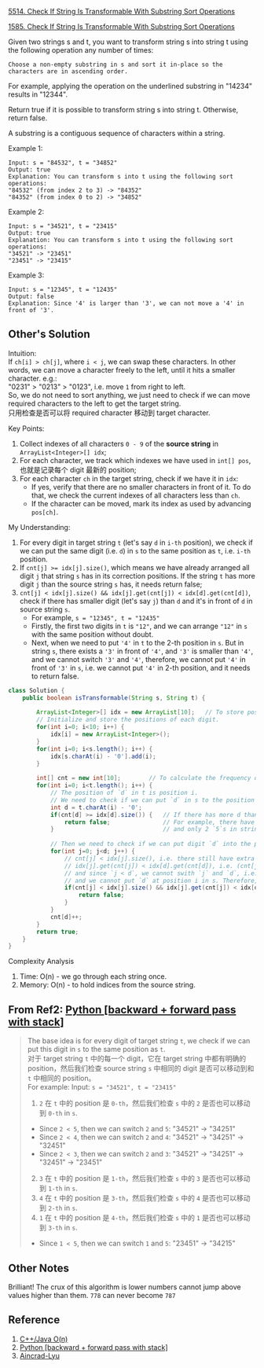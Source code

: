 [5514. Check If String Is Transformable With Substring Sort Operations](https://leetcode.com/contest/weekly-contest-206/problems/check-if-string-is-transformable-with-substring-sort-operations/)

[1585. Check If String Is Transformable With Substring Sort Operations](https://leetcode.com/problems/check-if-string-is-transformable-with-substring-sort-operations/)

Given two strings s and t, you want to transform string s into string t using the following operation any number of times:

    Choose a non-empty substring in s and sort it in-place so the characters are in ascending order.

For example, applying the operation on the underlined substring in "14234" results in "12344".

Return true if it is possible to transform string s into string t. Otherwise, return false.

A substring is a contiguous sequence of characters within a string.



Example 1:

    Input: s = "84532", t = "34852"
    Output: true
    Explanation: You can transform s into t using the following sort operations:
    "84532" (from index 2 to 3) -> "84352"
    "84352" (from index 0 to 2) -> "34852"


Example 2:
    
    Input: s = "34521", t = "23415"
    Output: true
    Explanation: You can transform s into t using the following sort operations:
    "34521" -> "23451"
    "23451" -> "23415"


Example 3:

    Input: s = "12345", t = "12435"
    Output: false
    Explanation: Since '4' is larger than '3', we can not move a '4' in front of '3'.    

## Other's Solution
Intuition:          
If `ch[i] > ch[j]`, where `i < j`, we can swap these characters. In other words, we can move a character freely to the left, 
until it hits a smaller character. e.g.:        
"0231" > "0213" > "0123", i.e. move `1` from right to left.                  
So, we do not need to sort anything, we just need to check if we can move required characters to the left to get the target string.     
只用检查是否可以将 required character 移动到 target character.

Key Points:
1. Collect indexes of all characters `0 - 9` of the **source string** in `ArrayList<Integer>[] idx`;
2. For each character, we track which indexes we have used in `int[] pos`, 也就是记录每个 digit 最新的 position;
3. For each character `ch` in the target string, check if we have it in `idx`:
    * If yes, verify that there are no smaller characters in front of it. To do that, we check the current indexes of all 
    characters less than `ch`.
    * If the character can be moved, mark its index as used by advancing `pos[ch]`.

My Understanding:
1. For every digit in target string `t` (let's say `d` in `i-th` position), we check if we can put the same digit (i.e. `d`) in `s` to the same position as `t`, i.e. `i-th` position.   
2.  If `cnt[j] >= idx[j].size()`, which means we have already arranged all digit `j` that string `s` has in its correction positions.
If the string `t` has more digit `j` than the source string `s` has, it needs return false;
3. `cnt[j] < idx[j].size() && idx[j].get(cnt[j]) < idx[d].get(cnt[d])`, check if there has smaller digit (let's say `j`) than `d` 
and it's in front of `d` in source string `s`. 
    * For example, `s = "12345", t = "12435"`
    * Firstly, the first two digits in `t` is `"12"`, and we can arrange `"12"` in `s` with the same position without doubt.
    * Next, when we need to put `'4'` in `t` to the 2-th position in `s`. But in string `s`, there exists a `'3'` in front of `'4'`, and `'3'` is smaller than `'4'`,
    and we cannot switch `'3'` and `'4'`, therefore, we cannot put `'4'` in front of `'3'` in `s`, i.e. we cannot put `'4'` in 2-th position, and it needs to return false.

```java
class Solution {
    public boolean isTransformable(String s, String t) {
        
        ArrayList<Integer>[] idx = new ArrayList[10];   // To store positions of every digit in s.
        // Initialize and store the positions of each digit.
        for(int i=0; i<10; i++) {
            idx[i] = new ArrayList<Integer>();
        }
        for(int i=0; i<s.length(); i++) {
            idx[s.charAt(i) - '0'].add(i);
        }
        
        int[] cnt = new int[10];        // To calculate the frequency of each digit in t.
        for(int i=0; i<t.length(); i++) {
            // The position of `d` in t is position i.
            // We need to check if we can put `d` in s to the position i of s.
            int d = t.charAt(i) - '0';  
            if(cnt[d] >= idx[d].size()) {   // If there has more d than s has, return false.
                return false;               // For example, there have 3 `5`s in string t,
            }                               // and only 2 `5`s in string s, it should return false.
            
            // Then we need to check if we can put digit `d` into the position i of s.
            for(int j=0; j<d; j++) {
                // cnt[j] < idx[j].size(), i.e. there still have extra smaller digit `j` in t we need to consider.
                // idx[j].get(cnt[j]) < idx[d].get(cnt[d]), i.e. (cnt[j])th `j` is in front of (cnt[d])th `d`,
                // and since `j < d`, we cannot swith `j` and `d`, i.e. the i-th position in s must left for digit `j`
                // and we cannot put `d` at position i in s. Therefore, we should return false.
                if(cnt[j] < idx[j].size() && idx[j].get(cnt[j]) < idx[d].get(cnt[d])) {
                    return false;
                }
            }
            cnt[d]++;
        }
        return true;
    }
}
```
Complexity Analysis
1. Time: O(n) - we go through each string once.
2. Memory: O(n) - to hold indices from the source string.


## From Ref2: [Python [backward + forward pass with stack]](https://leetcode.com/problems/check-if-string-is-transformable-with-substring-sort-operations/discuss/843954/Python-backward-%2B-forward-pass-with-stack)
> The base idea is for every digit of target string `t`, we check if we can put this digit in `s` to the same position as `t`.          
> 对于 target string `t` 中的每一个 digit，它在 target string 中都有明确的 position，然后我们检查 source string `s` 中相同的 digit 是否可以移动到和 `t` 中相同的 position。         
> For example: Input: `s = "34521", t = "23415"`            
> 1. `2` 在 `t` 中的 position 是 `0-th`，然后我们检查 `s` 中的 `2` 是否也可以移动到 `0-th` in `s`.
>   * Since `2 < 5`, then we can switch `2` and `5`: "34521" -> "34251"
>   * Since `2 < 4`, then we can switch `2` and `4`: "34521" -> "34251" -> "32451"
>   * Since `2 < 3`, then we can switch `2` and `3`: "34521" -> "34251" -> "32451" -> "23451"
> 2. `3` 在 `t` 中的 position 是 `1-th`，然后我们检查 `s` 中的 `3` 是否也可以移动到 `1-th` in `s`.       
> 3. `4` 在 `t` 中的 position 是 `3-th`，然后我们检查 `s` 中的 `4` 是否也可以移动到 `2-th` in `s`.
> 4. `1` 在 `t` 中的 position 是 `4-th`，然后我们检查 `s` 中的 `1` 是否也可以移动到 `3-th` in `s`.
>   * Since `1 < 5`, then we can switch `1` and `5`: "23451" -> "34215"     
>

## Other Notes
Brilliant! The crux of this algorithm is lower numbers cannot jump above values higher than them.
`778` can never become `787`

## Reference
1. [C++/Java O(n)](https://leetcode.com/problems/check-if-string-is-transformable-with-substring-sort-operations/discuss/843917/C%2B%2BJava-O(n))
2. [Python [backward + forward pass with stack]](https://leetcode.com/problems/check-if-string-is-transformable-with-substring-sort-operations/discuss/843954/Python-backward-%2B-forward-pass-with-stack)
3. [Aincrad-Lyu](https://leetcode.com/problems/check-if-string-is-transformable-with-substring-sort-operations/discuss/843954/Python-backward-+-forward-pass-with-stack/694436)
